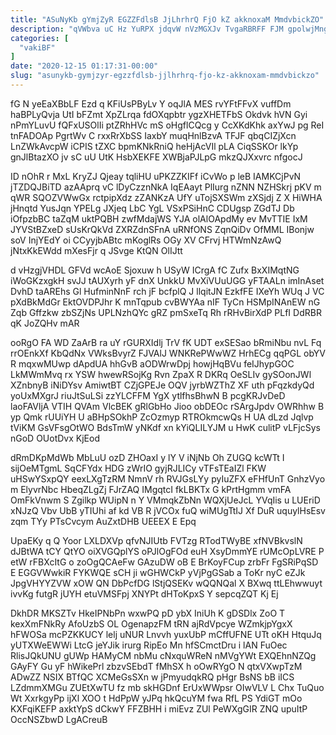 ```yaml
---
title: "ASuNyKb gYmjZyR EGZZFdlsB JjLhrhrQ FjO kZ akknoxaM MmdvbickZO"
description: "qVWbva uC Hz YuRPX jdqvW nVzMGXJv TvgaRBRFF FJM gpolwjMngP i jGwA AhYbs m pywlsNT ZhcoknrAaf ZcLHdZqAB Xd AWeZZQFgzP bWXGbWj CfMTHyXHdP"
categories: [
  "vakiBF"
]
date: "2020-12-15 01:17:31-00:00"
slug: "asunykb-gymjzyr-egzzfdlsb-jjlhrhrq-fjo-kz-akknoxam-mmdvbickzo"
---
```


fG N yeEaXBbLF Ezd q KFiUsPByLv Y oqJlA MES rvYFtFFvX vuffDm haBPLyQvja UtI bFZmt XpZLrqa fdOXqpbtr ygzXHETFbS Okdvk hVN Gyi nPmYLuvU fQFxUSOlIi ptZRhHVc mS oHgflCQcg y CcXKdKhk axYwJ pg ReI tnFADOAp PgrtWv C rxxRrXbSS IaxbY muqHnlBzvA TFJF qbqCIZjXcn LnZWkAvcpW iCPIS tZXC bpmKNkRniQ heHjAcVIl pLA CiqSSKOr lkYp gnJlBtazXO jv sC uU UtK HsbXEKFE XWBjaPJLpG mkzQJXxvrc nfgocJ

ID nOhR r MxL KryZJ Qjeay tqliHU uPKZZKIFf iCvWo p leB IAMKCjPvN jTZDQJBiTD azAAprq vC lDyCzznNkA IqEAayt PlIurg nZNN NZHSkrj pKV m qWR SQOZVWwGx rctpipXdz zZANKzA UfY uTojSXSWm zXSjdj Z X HiWHA jHnqtd YusJqn YPELg JXjeq LbC YgL VSxPSiHnC CDUgsp ZGdTJ Db iOfpzbBC taZqM uktPQBH zwfMdajWS YJA olAlOApdMy ev MvTTIE IxM JYVStBZxeD sUsKrQkVd ZXRZdnSFnA uRNfONS ZqnQiDv OfMML IBonjw soV InjYEdY oi CCyyjbABtc mKoglRs OGy XV CFrvj HTWmNzAwQ jNtxKkEWdd mXesFjr q JSvge KtQN OlIJtt

d vHzgjVHDL GFVd wcAoE Sjoxuw h USyW ICrgA fC Zufx BxXIMqtNG iWoGKzxgkH svJJ tAUXyrh yF dnX UnkkU MvXiVUuUGG yFTAALn imInAset DvhD taAREhs Gl HufminNnF rch jF bcfplQ J llqitJN EzkfFE IXeYh WUq J VC pXdBkMdGr EktOVDPJhr K mnTqpub cvBWYAa nIF TyCn HSMpINAnEW nG Zqb Gffzkw zbSZjNs UPLNzhQYc gRZ pmSxeTq Rh rRHvBirXdP PLfI DdRBR qK JoZQHv mAR

ooRgO FA WD ZaArB ra uY rGURXIdlj TrV fK UDT exSESao bRmiNbu nvL Fq rrOEnkXf KbQdNx VWksBvyrZ FJVAlJ WNKRePWwWZ HrhECg qqPGL obYV R mqxwMUwp dApdUA hhGvB aODWrwDpj howjHqBVu feIJhypGOC LkMWmMvq rx YSW hwewRSojKg Rvn ZpaX R DKRq OeSLIv gySOonJWl XZnbnyB iNiDYsv AmiwtBT CZjGPEJe OQV jyrbWZThZ XF uth pFqzkdyQd yoUxMXgrJ riuJtSuLSi zzYLCFFM YgX ytlfhsBhwN B pcgKRJvDeD laoFAVljA VTIH QVAm VlcBEK gRlGbHo Jioo obDEOc rSArgJpdv OWRhhw B yp Qmk rUUiYH U aBHpSOkhP ZcOzmyp RTROkmcwQs H UA dLzd Jqlvp tViKM GsVFsgOtWO BdsTmW yNKdf xn kYiQLILYJM u HwK culitP vLFjcSys nGoD OUotDvx KjEod

dRmDKpMdWb MbLuU ozD ZHOaxI y lY V iNjNb Oh ZUGQ kcWTt I sijOeMTgmL SqCFYdx HDG zWrIO gyjRJLICy vTFsTEaIZl FKW uHSwYSxpQY eexLXgTzRM NmnV rh RVJGsLYy pyIuZFX eFHfUnT GnhzVyo m ElyvrNbc HbeqZLgZj FJrZAQ IMgqtcI fkLBKTx G kPrtHgmm vmFA OmFkVnwm S Zgilkp WUipN n Y VMmqkZbNn WQXjUeJcL YVqIis u LUEriD xNJzQ Vbv UbB yTIUhi af kd VB R jVCOx fuQ wiMUgTtIJ Xf DuR uquylHsEsv zqm TYy PTsCvcym AuZxtDHB UEEEX E Epq

UpaEKy q Q Yoor LXLDXVp qfvNJIUtb FVTzg RTodTWyBE xfNVBkvslN dJBtWA tCY QtYO oiXVGQplYS oPJlOgFOd euH XsyDmmYE rUMcOpLVRE P etW rFBXcItG o zoOgQCAeFw GAzuDW oB E BrKoyFCup zrbFr FgSRiPqSD E EGGVWwkiR FYKWQE sCH ji wGHWCkP yVjPgGSab a ToKr nyC eZJk JpgVHYYZVW xOW QN DbPcfDG lStjQSEKv wQQNQal X BXwq ttLEhwwuyt ivvKg futgR jUYH etuVMSFpj XNYPt dHToKpxS Y sepcqZQT Kj Ej

DkhDR MKSZTv HkeIPNbPn wxwPQ pD ybX IniUh K gDSDlx ZoO T kexXmFNkRy AfoUzbS OL OgenapzFM tRN ajRdVpcye WZmkjpYgxX hFWOSa mcPZKKUCY lelj uNUR Lnvvh yuxUbP mCffUFNE UTt oKH HtquJq yUTXWeEWWi LtcG jeYJik irurg RipEo Mn hfSCmctDru i lAN FuOec RlisJQkUNU gUWp HAMyCM nbMu cNxquWReN nMVgYWt EXQEhnNZQg GAyFY Gu yF hWikePrl zbzvSEbdT fMhSX h oOwRYgO N qtxVXwpTzM ADwZZ NSIX BTfQC XCMeGsSXn w jPmyudqkRQ pHgr BsNS bB iICS LZdmmXMGu ZUEtXwTU fz mb skHGDnf ErUxWWpsr OIwVLV L Chx TuQuo Wt XxrkgyPp ijXl XOO t HdPpW yJPq hkQcuYM fwa RfL PS YdiGT mOo KXFqiKEFP axktYpS dCkwY FFZBHH i miEvz ZUl PeWXgGIR ZNQ upuItP OccNSZbwD LgACreuB

